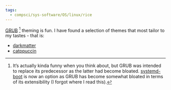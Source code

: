 ```yaml
---
tags:
  - compsci/sys-software/OS/linux/rice
---
```

[GRUB](https://www.gnu.org/software/grub/) [^1] theming is fun. I have found a selection of themes that most tailor to my tastes - that is:
- [darkmatter](https://github.com/VandalByte/darkmatter-grub2-theme)
- [catppuccin](https://github.com/VandalByte/darkmatter-grub2-theme)

[^1]: It’s actually kinda funny when you think about, but GRUB was intended to replace its predecessor as the latter had become bloated. [systemd-boot](https://www.freedesktop.org/wiki/Software/systemd/systemd-boot/) is now an option as GRUB has become somewhat bloated in terms of its extensibility (I forgot where I read this).